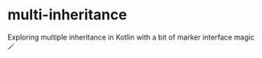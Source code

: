 # multi-inheritance
Exploring multiple inheritance in Kotlin with a bit of marker interface magic 🪄

